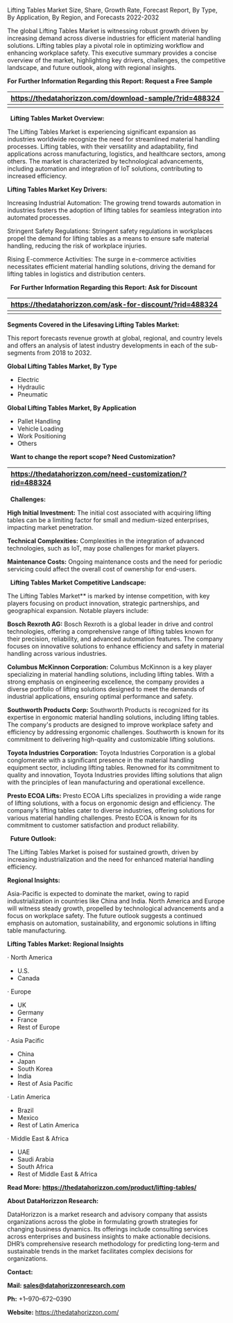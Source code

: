 ﻿Lifting Tables Market Size, Share, Growth Rate, Forecast Report, By Type, By Application, By Region, and Forecasts 2022-2032

The global Lifting Tables Market is witnessing robust growth driven by increasing demand across diverse industries for efficient material handling solutions. Lifting tables play a pivotal role in optimizing workflow and enhancing workplace safety. This executive summary provides a concise overview of the market, highlighting key drivers, challenges, the competitive landscape, and future outlook, along with regional insights. 

**For Further Information Regarding this Report: Request a Free Sample**

|**https://thedatahorizzon.com/download-sample/?rid=488324**|
| :- |
||
` `**Lifting Tables Market Overview:**

The Lifting Tables Market is experiencing significant expansion as industries worldwide recognize the need for streamlined material handling processes. Lifting tables, with their versatility and adaptability, find applications across manufacturing, logistics, and healthcare sectors, among others. The market is characterized by technological advancements, including automation and integration of IoT solutions, contributing to increased efficiency. 

**Lifting Tables Market Key Drivers:**

Increasing Industrial Automation: The growing trend towards automation in industries fosters the adoption of lifting tables for seamless integration into automated processes.

Stringent Safety Regulations: Stringent safety regulations in workplaces propel the demand for lifting tables as a means to ensure safe material handling, reducing the risk of workplace injuries.

Rising E-commerce Activities: The surge in e-commerce activities necessitates efficient material handling solutions, driving the demand for lifting tables in logistics and distribution centers.

` `**For Further Information Regarding this Report: Ask for Discount**

|**https://thedatahorizzon.com/ask-for-discount/?rid=488324**|
| :- |
| |

**Segments Covered in the Lifesaving Lifting Tables Market:**

This report forecasts revenue growth at global, regional, and country levels and offers an analysis of latest industry developments in each of the sub-segments from 2018 to 2032.

**Global Lifting Tables Market, By Type**

- Electric
- Hydraulic
- Pneumatic

**Global Lifting Tables Market, By Application**

- Pallet Handling
- Vehicle Loading
- Work Positioning
- Others

` `**Want to change the report scope? Need Customization?**

|**https://thedatahorizzon.com/need-customization/?rid=488324**|
| :- |

` `**Challenges:**

**High Initial Investment:** The initial cost associated with acquiring lifting tables can be a limiting factor for small and medium-sized enterprises, impacting market penetration.

**Technical Complexities:** Complexities in the integration of advanced technologies, such as IoT, may pose challenges for market players.

**Maintenance Costs:** Ongoing maintenance costs and the need for periodic servicing could affect the overall cost of ownership for end-users.

` `**Lifting Tables Market Competitive Landscape:**

The Lifting Tables Market** is marked by intense competition, with key players focusing on product innovation, strategic partnerships, and geographical expansion. Notable players include:

**Bosch Rexroth AG:** Bosch Rexroth is a global leader in drive and control technologies, offering a comprehensive range of lifting tables known for their precision, reliability, and advanced automation features. The company focuses on innovative solutions to enhance efficiency and safety in material handling across various industries.

**Columbus McKinnon Corporation:** Columbus McKinnon is a key player specializing in material handling solutions, including lifting tables. With a strong emphasis on engineering excellence, the company provides a diverse portfolio of lifting solutions designed to meet the demands of industrial applications, ensuring optimal performance and safety.

**Southworth Products Corp:** Southworth Products is recognized for its expertise in ergonomic material handling solutions, including lifting tables. The company's products are designed to improve workplace safety and efficiency by addressing ergonomic challenges. Southworth is known for its commitment to delivering high-quality and customizable lifting solutions.

**Toyota Industries Corporation:** Toyota Industries Corporation is a global conglomerate with a significant presence in the material handling equipment sector, including lifting tables. Renowned for its commitment to quality and innovation, Toyota Industries provides lifting solutions that align with the principles of lean manufacturing and operational excellence.

**Presto ECOA Lifts:** Presto ECOA Lifts specializes in providing a wide range of lifting solutions, with a focus on ergonomic design and efficiency. The company's lifting tables cater to diverse industries, offering solutions for various material handling challenges. Presto ECOA is known for its commitment to customer satisfaction and product reliability.

` `**Future Outlook:**

The Lifting Tables Market is poised for sustained growth, driven by increasing industrialization and the need for enhanced material handling efficiency. 

**Regional Insights:**

Asia-Pacific is expected to dominate the market, owing to rapid industrialization in countries like China and India. North America and Europe will witness steady growth, propelled by technological advancements and a focus on workplace safety. The future outlook suggests a continued emphasis on automation, sustainability, and ergonomic solutions in lifting table manufacturing. 

**Lifting Tables Market: Regional Insights**

· North America

- U.S.
- Canada

· Europe

- UK
- Germany
- France
- Rest of Europe

· Asia Pacific

- China
- Japan
- South Korea
- India
- Rest of Asia Pacific

· Latin America

- Brazil
- Mexico
- Rest of Latin America

· Middle East & Africa

- UAE
- Saudi Arabia
- South Africa
- Rest of Middle East & Africa

**Read More: <https://thedatahorizzon.com/product/lifting-tables/>** 

**About DataHorizzon Research:**

DataHorizzon is a market research and advisory company that assists organizations across the globe in formulating growth strategies for changing business dynamics. Its offerings include consulting services across enterprises and business insights to make actionable decisions. DHR’s comprehensive research methodology for predicting long-term and sustainable trends in the market facilitates complex decisions for organizations.

**Contact:**

**Mail: <sales@datahorizzonresearch.com>**

**Ph:** +1–970–672–0390

**Website:** <https://thedatahorizzon.com/>






